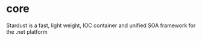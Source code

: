 # core
Stardust is a fast, light weight, IOC container and unified SOA framework for the .net platform
